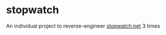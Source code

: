 # stopwatch
An individual project to reverse-engineer [stopwatch.net](https://stopwatch.net/) 3 times
